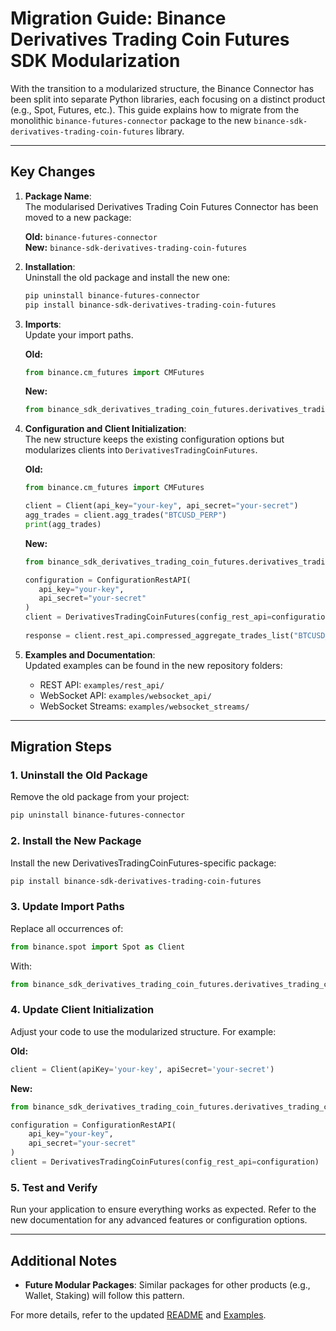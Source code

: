 # Migration Guide: Binance Derivatives Trading Coin Futures SDK Modularization

With the transition to a modularized structure, the Binance Connector has been split into separate Python libraries, each focusing on a distinct product (e.g., Spot, Futures, etc.). This guide explains how to migrate from the monolithic `binance-futures-connector` package to the new `binance-sdk-derivatives-trading-coin-futures` library.

---

## Key Changes

1. **Package Name**:  
   The modularised Derivatives Trading Coin Futures Connector has been moved to a new package:

   **Old:** `binance-futures-connector`  
   **New:** `binance-sdk-derivatives-trading-coin-futures`

2. **Installation**:  
   Uninstall the old package and install the new one:

   ```bash
   pip uninstall binance-futures-connector
   pip install binance-sdk-derivatives-trading-coin-futures
   ```

3. **Imports**:  
   Update your import paths.  

   **Old:**

   ```python
   from binance.cm_futures import CMFutures
   ```

   **New:**

   ```python
   from binance_sdk_derivatives_trading_coin_futures.derivatives_trading_coin_futures import DerivativesTradingCoinFutures, ConfigurationRestAPI
   ```

4. **Configuration and Client Initialization**:  
   The new structure keeps the existing configuration options but modularizes clients into `DerivativesTradingCoinFutures`.

   **Old:**

   ```python
   from binance.cm_futures import CMFutures

   client = Client(api_key="your-key", api_secret="your-secret")
   agg_trades = client.agg_trades("BTCUSD_PERP")
   print(agg_trades)
   ```

   **New:**

   ```python
   from binance_sdk_derivatives_trading_coin_futures.derivatives_trading_coin_futures import DerivativesTradingCoinFutures, ConfigurationRestAPI

   configuration = ConfigurationRestAPI(
      api_key="your-key",
      api_secret="your-secret"
   )
   client = DerivativesTradingCoinFutures(config_rest_api=configuration)
      
   response = client.rest_api.compressed_aggregate_trades_list("BTCUSD_PERP")
   ```

5. **Examples and Documentation**:  
   Updated examples can be found in the new repository folders:
   - REST API: `examples/rest_api/`
   - WebSocket API: `examples/websocket_api/`
   - WebSocket Streams: `examples/websocket_streams/`

---

## Migration Steps

### 1. Uninstall the Old Package

Remove the old package from your project:

```bash
pip uninstall binance-futures-connector
```

### 2. Install the New Package

Install the new DerivativesTradingCoinFutures-specific package:

```bash
pip install binance-sdk-derivatives-trading-coin-futures
```

### 3. Update Import Paths

Replace all occurrences of:

```python
from binance.spot import Spot as Client
```

With:

```python
from binance_sdk_derivatives_trading_coin_futures.derivatives_trading_coin_futures import DerivativesTradingCoinFutures
```

### 4. Update Client Initialization

Adjust your code to use the modularized structure. For example:

**Old:**

```python
client = Client(apiKey='your-key', apiSecret='your-secret')
```

**New:**

```python
from binance_sdk_derivatives_trading_coin_futures.derivatives_trading_coin_futures import DerivativesTradingCoinFutures, ConfigurationRestAPI

configuration = ConfigurationRestAPI(
    api_key="your-key",
    api_secret="your-secret"
)
client = DerivativesTradingCoinFutures(config_rest_api=configuration)
```

### 5. Test and Verify

Run your application to ensure everything works as expected. Refer to the new documentation for any advanced features or configuration options.

---

## Additional Notes

- **Future Modular Packages**: Similar packages for other products (e.g., Wallet, Staking) will follow this pattern.

For more details, refer to the updated [README](../README.md) and [Examples](../examples/).
